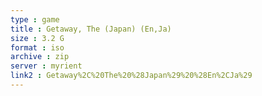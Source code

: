 ```yaml
---
type : game
title : Getaway, The (Japan) (En,Ja)
size : 3.2 G
format : iso
archive : zip
server : myrient
link2 : Getaway%2C%20The%20%28Japan%29%20%28En%2CJa%29
---
```

